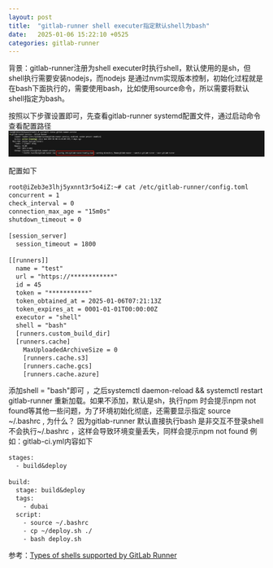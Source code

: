 ```yaml
---
layout: post
title:  "gitlab-runner shell executer指定默认shell为bash"
date:   2025-01-06 15:22:10 +0525
categories: gitlab-runner
---
```


背景：gitlab-runner注册为shell executer时执行shell，默认使用的是sh，但shell执行需要安装nodejs，而nodejs 是通过nvm实现版本控制，初始化过程就是在bash下面执行的，需要使用bash，比如使用source命令，所以需要将默认shell指定为bash。


按照以下步骤设置即可，先查看gitlab-runner systemd配置文件，通过启动命令查看配置路径
![alt text](/assets/gitlab-runner-systemd.png)

配置如下
```
root@iZeb3e3lhj5yxnnt3r5o4iZ:~# cat /etc/gitlab-runner/config.toml 
concurrent = 1
check_interval = 0
connection_max_age = "15m0s"
shutdown_timeout = 0

[session_server]
  session_timeout = 1800

[[runners]]
  name = "test"
  url = "https://************"
  id = 45
  token = "***********"
  token_obtained_at = 2025-01-06T07:21:13Z
  token_expires_at = 0001-01-01T00:00:00Z
  executor = "shell"
  shell = "bash"
  [runners.custom_build_dir]
  [runners.cache]
    MaxUploadedArchiveSize = 0
    [runners.cache.s3]
    [runners.cache.gcs]
    [runners.cache.azure]
```
添加shell = "bash"即可 ，之后systemctl daemon-reload && systemctl restart gitlab-runner 重新加载。如果不添加，默认是sh，执行npm 时会提示npm not found等其他一些问题，为了环境初始化彻底，还需要显示指定 source ~/.bashrc , 为什么？
因为gitlab-runner 默认直接执行bash 是非交互不登录shell 不会执行~/.bashrc ，这样会导致环境变量丢失，同样会提示npm not found
例如：gitlab-ci.yml内容如下

```
stages:
  - build&deploy

build:
  stage: build&deploy
  tags:
    - dubai
  script:
    - source ~/.bashrc
    - cp ~/deploy.sh ./
    - bash deploy.sh
```

参考：[Types of shells supported by GitLab Runner](https://docs.gitlab.com/runner/shells/)

